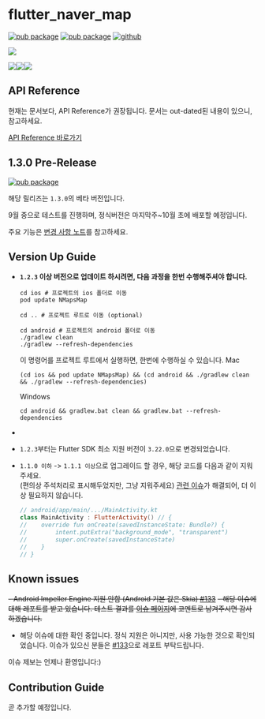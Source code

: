 # flutter_naver_map

[![pub package](https://img.shields.io/pub/v/flutter_naver_map.svg?color=4285F4)](https://pub.dev/packages/flutter_naver_map)
[![pub package](https://img.shields.io/pub/v/flutter_naver_map.svg?color=00B352&include_prereleases)](https://pub.dev/packages/flutter_naver_map/versions/1.3.0-beta.1)
[![github](https://img.shields.io/github/stars/note11g/flutter_naver_map)](https://github.com/note11g/flutter_naver_map)

<a href="https://note11.dev/flutter_naver_map" alt="go to documentation page"><img src="https://github.com/note11g/flutter_naver_map/assets/67783062/72307493-2498-4e29-b6a4-232e0db8a05b"/></a>


<a href="https://note11.dev/flutter_naver_map" alt="go to documentation page"><img src="https://github.com/note11g/flutter_naver_map/assets/67783062/f3c9c433-0a45-4d35-95b6-3baf753878e0"/></a><a href="https://github.com/note11g/flutter_naver_map/issues" alt="go to github issue page"><img src="https://github.com/note11g/flutter_naver_map/assets/67783062/89efa17d-bf96-413d-b910-0f38e9c36c3f"/></a><a href="https://github.com/users/note11g/projects/2/views/2" alt="go to issue tracker page"><img src="https://github.com/note11g/flutter_naver_map/assets/67783062/4bb00306-85e6-4e4d-9329-6129d6f344f6"/></a>

## API Reference

현재는 문서보다, API Reference가 권장됩니다. 문서는 out-dated된 내용이 있으니, 참고하세요.

[API Reference 바로가기](https://pub.dev/documentation/flutter_naver_map/latest/)

## 1.3.0 Pre-Release

[![pub package](https://img.shields.io/pub/v/flutter_naver_map.svg?color=00B352&include_prereleases)](https://pub.dev/packages/flutter_naver_map/versions/1.3.0-beta.1)

해당 릴리즈는 `1.3.0`의 베타 버전입니다.

9월 중으로 테스트를 진행하며, 정식버전은 마지막주~10월 초에 배포할 예정입니다.

주요 기능은 [변경 사항 노트](https://github.com/note11g/flutter_naver_map/blob/main/CHANGELOG.md#130-beta1)를 참고하세요.

## Version Up Guide

- **`1.2.3` 이상 버전으로 업데이트 하시려면, 다음 과정을 한번 수행해주셔야 합니다.**
    ```shell
    cd ios # 프로젝트의 ios 폴더로 이동
    pod update NMapsMap
  
    cd .. # 프로젝트 루트로 이동 (optional)
  
    cd android # 프로젝트의 android 폴더로 이동
    ./gradlew clean
    ./gradlew --refresh-dependencies
    ```
  
    이 명령어를 프로젝트 루트에서 실행하면, 한번에 수행하실 수 있습니다.
    Mac
    ```shell
    (cd ios && pod update NMapsMap) && (cd android && ./gradlew clean && ./gradlew --refresh-dependencies)
    ```
    Windows
    ```shell
    cd android && gradlew.bat clean && gradlew.bat --refresh-dependencies
    ```
- 

- `1.2.3`부터는 Flutter SDK 최소 지원 버전이 `3.22.0`으로 변경되었습니다. 

- `1.1.0 이하` -> `1.1.1 이상`으로 업그레이드 할 경우, 해당 코드를 다음과 같이 지워주세요.<br>(편의상 주석처리로 표시해두었지만, 그냥 지워주세요)
    [관련 이슈](https://github.com/note11g/flutter_naver_map/issues/56)가 해결되어, 더 이상 필요하지 않습니다.

    ```kotlin 
    // android/app/main/.../MainActivity.kt
    class MainActivity : FlutterActivity() // {
    //    override fun onCreate(savedInstanceState: Bundle?) {
    //        intent.putExtra("background_mode", "transparent")
    //        super.onCreate(savedInstanceState)
    //    }
    // }
    ```

## Known issues

~~- Android Impeller Engine 지원 안함 (Android 기본 값은 Skia) [#133](https://github.com/note11g/flutter_naver_map/issues/133)~~
  ~~- 해당 이슈에 대해 레포트를 받고 있습니다. 테스트 결과를 [이슈 페이지](https://github.com/note11g/flutter_naver_map/issues/133)에 코멘트로 남겨주시면 감사하겠습니다.~~
  - 해당 이슈에 대한 확인 중입니다. 정식 지원은 아니지만, 사용 가능한 것으로 확인되었습니다. 이슈가 있으신 분들은 [#133](https://github.com/note11g/flutter_naver_map/issues/133)으로 레포트 부탁드립니다.

이슈 제보는 언제나 환영입니다:)

## Contribution Guide

곧 추가할 예정입니다.
